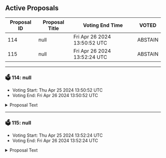 ## Active Proposals

| Proposal ID | Proposal Title | Voting End Time | VOTED |
|-------------|----------------|-----------------|-------|
| 114 | null | Fri Apr 26 2024 13:50:52 UTC | ABSTAIN |
| 115 | null | Fri Apr 26 2024 13:52:24 UTC | ABSTAIN |

---

### 🗳 114: null
- Voting Start: Thu Apr 25 2024 13:50:52 UTC
- Voting End: Fri Apr 26 2024 13:50:52 UTC

<details>
<summary>Proposal Text</summary>
 
null
</details>

---

### 🗳 115: null
- Voting Start: Thu Apr 25 2024 13:52:24 UTC
- Voting End: Fri Apr 26 2024 13:52:24 UTC

<details>
<summary>Proposal Text</summary>
 
null
</details>

